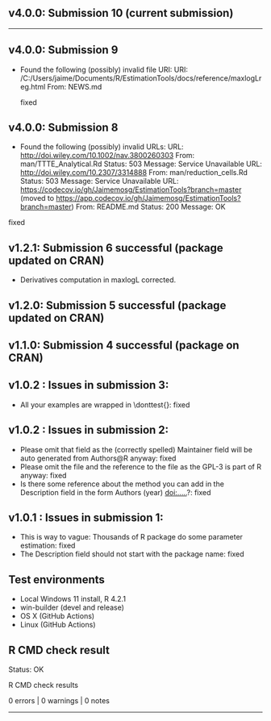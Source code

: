 ## v4.0.0: Submission 10 (current submission)

----------------------------------------------------------------
## v4.0.0: Submission 9
* Found the following (possibly) invalid file URI:
  URI: /C:/Users/jaime/Documents/R/EstimationTools/docs/reference/maxlogLreg.html
    From: NEWS.md
    
  fixed

## v4.0.0: Submission 8

* Found the following (possibly) invalid URLs:
  URL: http://doi.wiley.com/10.1002/nav.3800260303
    From: man/TTTE_Analytical.Rd
    Status: 503
    Message: Service Unavailable
  URL: http://doi.wiley.com/10.2307/3314888
    From: man/reduction_cells.Rd
    Status: 503
    Message: Service Unavailable
  URL: https://codecov.io/gh/Jaimemosg/EstimationTools?branch=master (moved to https://app.codecov.io/gh/Jaimemosg/EstimationTools?branch=master)
    From: README.md
    Status: 200
    Message: OK

fixed

## v1.2.1: Submission 6 successful (package updated on CRAN)

* Derivatives computation in maxlogL corrected.

## v1.2.0: Submission 5 successful (package updated on CRAN)

## v1.1.0: Submission 4 successful (package on CRAN)

## v1.0.2 : Issues in submission 3:

* All your examples are wrapped in \donttest{}: fixed

## v1.0.2 : Issues in submission 2:

* Please omit that field as the (correctly spelled) Maintainer field will
  be auto generated from Authors@R anyway: fixed
* Please omit the file and the reference to the file as the GPL-3 is part
  of R anyway: fixed
* Is there some reference about the method you can add in the Description 
  field in the form Authors (year) <doi:.....>?: fixed

## v1.0.1 : Issues in submission 1:

* This is way to vague: Thousands of R package do some parameter estimation: fixed
* The Description field should not start with the package name: fixed


## Test environments

* Local Windows 11 install, R 4.2.1
* win-builder (devel and release)
* OS X (GitHub Actions)
* Linux (GitHub Actions)

## R CMD check result

Status: OK

R CMD check results

0 errors | 0 warnings | 0 notes

----------------------------------------------------------------
